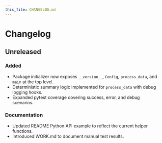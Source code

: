 ```yaml
---
this_file: CHANGELOG.md
---
```


# Changelog

## Unreleased
### Added
- Package initializer now exposes `__version__`, `Config`, `process_data`, and `main` at the top level.
- Deterministic summary logic implemented for `process_data` with debug logging hooks.
- Expanded pytest coverage covering success, error, and debug scenarios.

### Documentation
- Updated README Python API example to reflect the current helper functions.
- Introduced WORK.md to document manual test results.
